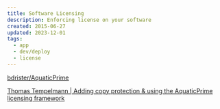 ```yaml
---
title: Software Licensing
description: Enforcing license on your software
created: 2015-06-27
updated: 2023-12-01
tags:
  - app
  - dev/deploy
  - license
---
```


[bdrister/AquaticPrime](https://github.com/bdrister/AquaticPrime)

[Thomas Tempelmann | Adding copy protection & using the AquaticPrime licensing framework](http://www.tempel.org/UsingAquaticPrime/)
